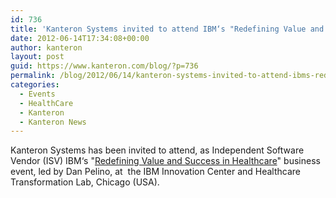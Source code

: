 ```yaml
---
id: 736
title: 'Kanteron Systems invited to attend IBM‘s "Redefining Value and Success in Healthcare" business event'
date: 2012-06-14T17:34:08+00:00
author: kanteron
layout: post
guid: https://www.kanteron.com/blog/?p=736
permalink: /blog/2012/06/14/kanteron-systems-invited-to-attend-ibms-redefining-value-and-success-in-healthcare-business-event/
categories:
  - Events
  - HealthCare
  - Kanteron
  - Kanteron News
---
```

Kanteron Systems has been invited to attend, as Independent Software Vendor (ISV) IBM‘s "<a title="https://www.compressus.com/news/June%2014%202012%20-%20IBM%20Event%20Invitation%20-%20Redefining%20Value%20and%20Success%20in%20Healthcare.pdf" href="https://www.compressus.com/news/June%2014%202012%20-%20IBM%20Event%20Invitation%20-%20Redefining%20Value%20and%20Success%20in%20Healthcare.pdf" target="_blank">Redefining Value and Success in Healthcare</a>" business event, led by Dan Pelino, at  the IBM Innovation Center and Healthcare Transformation Lab, Chicago (USA).